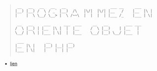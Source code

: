 
> ```
>  __   __   __   __   __                    ___ __     ___         
> |__) |__) /  \ / _` |__)  /\   |\/|  |\/| |__   /    |__  |\ |    
> |    |  \ \__/ \__> |  \ /~~\  |  |  |  | |___ /_    |___ | \|    
>                                                                  
>  __   __     ___      ___  ___     __   __        ___ ___         
> /  \ |__) | |__  |\ |  |  |__     /  \ |__)    | |__   |          
> \__/ |  \ | |___ | \|  |  |___    \__/ |__) \__/ |___  |          
>                                                                  
>  ___          __        __                                        
> |__  |\ |    |__) |__| |__)                                       
> |___ | \|    |    |  | |                                          
>                                                                                      
> ```

* [lien](https://openclassrooms.com/fr/courses/1665806-programmez-en-oriente-objet-en-php)
